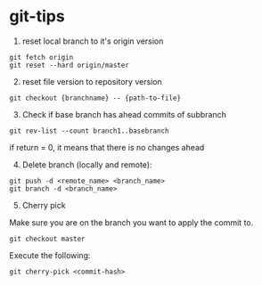 # git-tips

1. reset local branch to it's origin version
```
git fetch origin
git reset --hard origin/master
```

2. reset file version to repository version

```
git checkout {branchname} -- {path-to-file}
```

3. Check if base branch has ahead commits of subbranch

```
git rev-list --count branch1..basebranch
```

if return = 0, it means that there is no changes ahead


4. Delete branch (locally and remote): 

```
git push -d <remote_name> <branch_name>
git branch -d <branch_name>
```

5. Cherry pick

Make sure you are on the branch you want to apply the commit to.
```
git checkout master
```

Execute the following:
```
git cherry-pick <commit-hash>
```
